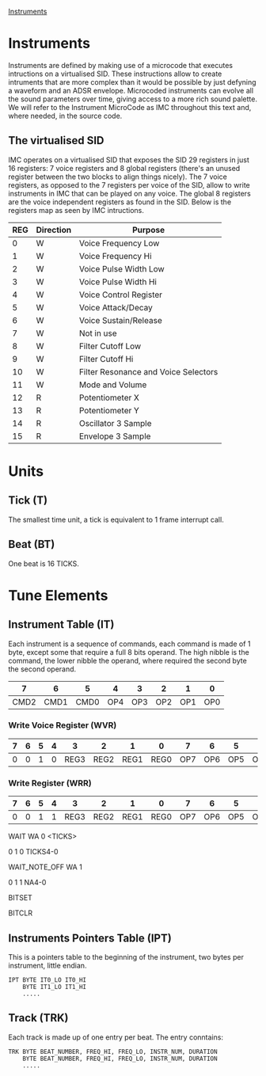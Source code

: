 
[Instruments](#instruments)

# Instruments #

Instruments are defined by making use of a microcode that executes intructions on a virtualised SID. These instructions allow to create intruments that are more complex than it would be possible by just defyning a waveform and an ADSR envelope. Microcoded instruments can evolve all the sound parameters over time, giving access to a more rich sound palette. We will refer to the Instrument MicroCode as IMC throughout this text and, where needed, in the source code.

## The virtualised SID ##

IMC operates on a virtualised SID that exposes the SID 29 registers in just 16 registers: 7 voice registers and 8 global registers (there's an unused register between the two blocks to align things nicely). The 7 voice registers, as opposed to the 7 registers per voice of the SID, allow to write instruments in IMC that can be played on any voice. The global 8 registers are the voice independent registers as found in the SID. Below is the registers map as seen by IMC intructions.

| REG | Direction | Purpose |
|---|---|---|
| 0 | W | Voice Frequency Low |
| 1 | W | Voice Frequency Hi |
| 2 | W | Voice Pulse Width Low |
| 3 | W | Voice Pulse Width Hi |
| 4 | W | Voice Control Register |
| 5 | W | Voice Attack/Decay |
| 6 | W | Voice Sustain/Release |
| 7 | W | Not in use |
| 8 | W | Filter Cutoff Low |
| 9 | W | Filter Cutoff Hi |
| 10 | W | Filter Resonance and Voice Selectors |
| 11 | W | Mode and Volume |
| 12 | R | Potentiometer X |
| 13 | R | Potentiometer Y |
| 14 | R | Oscillator 3 Sample |
| 15 | R | Envelope 3 Sample |



# Units #

## Tick (T) ##

The smallest time unit, a tick is equivalent to 1 frame interrupt call.

## Beat (BT) ##

One beat is 16 TICKS. 

# Tune Elements #

## Instrument Table (IT) ##

Each instrument is a sequence of commands, each command is made of 1 byte, except some that require a full 8 bits operand. The high nibble is the command, the lower nibble the operand, where required the second byte the second operand.

| 7 | 6 | 5 | 4  | 3 | 2 | 1 | 0 |
|---|---|---|---|---|---|---|---|
| CMD2 | CMD1 | CMD0 | OP4  | OP3 | OP2 | OP1 | OP0 |

### Write Voice Register (WVR) ###

| 7 | 6 | 5 | 4  | 3 | 2 | 1 | 0 | 7 | 6 | 5 | 4  | 3 | 2 | 1 | 0 |
|:---:|:---:|:---:|:---:|:---:|:---:|:---:|:---:|:---:|:---:|:---:|:---:|:---:|:---:|:---:|:---:|
|   0    |   0   |   1  |   0  | REG3 | REG2 | REG1 | REG0 | OP7 | OP6 | OP5 | OP4 | OP3 | OP2 | OP1 | OP0 |


### Write Register (WRR) ###

| 7 | 6 | 5 | 4  | 3 | 2 | 1 | 0 | 7 | 6 | 5 | 4  | 3 | 2 | 1 | 0 |
|:---:|:---:|:---:|:---:|:---:|:---:|:---:|:---:|:---:|:---:|:---:|:---:|:---:|:---:|:---:|:---:|
|   0    |   0   |   1  |   1  | REG3 | REG2 | REG1 | REG0 | OP7 | OP6 | OP5 | OP4 | OP3 | OP2 | OP1 | OP0 |


WAIT        WA 0 \<TICKS>

  0 1 0 TICKS4-0
  
WAIT_NOTE_OFF WA 1 

  0 1 1 NA4-0

BITSET

BITCLR

## Instruments Pointers Table (IPT) ##

This is a pointers table to the beginning of the instrument, two bytes per instrument, little endian.

```
IPT BYTE IT0_LO IT0_HI 
    BYTE IT1_LO IT1_HI 
    .....
```

## Track (TRK) ##

Each track is made up of one entry per beat. The entry conntains:

```
TRK BYTE BEAT_NUMBER, FREQ_HI, FREQ_LO, INSTR_NUM, DURATION
    BYTE BEAT_NUMBER, FREQ_HI, FREQ_LO, INSTR_NUM, DURATION
    .....
```

